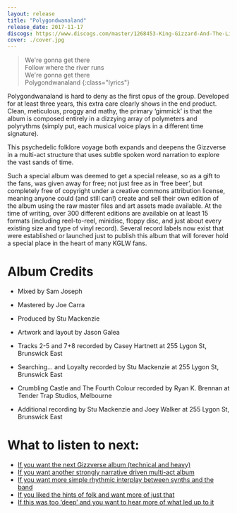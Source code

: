 ```yaml
---
layout: release
title: "Polygondwanaland"
release_date: 2017-11-17
discogs: https://www.discogs.com/master/1268453-King-Gizzard-And-The-Lizard-Wizard-Polygondwanaland
cover: ./cover.jpg
---
```


> We're gonna get there  
> Follow where the river runs  
> We're gonna get there  
> Polygondwanaland
{:class="lyrics"}

Polygondwanaland is hard to deny as the first opus of the group. Developed for at least three years, this extra care clearly shows in the end product. Clean, meticulous, proggy and mathy, the primary ‘gimmick’ is that the album is composed entirely in a dizzying array of polymeters and polyrythms (simply put, each musical voice plays in a different time signature).

This psychedelic folklore voyage both expands and deepens the Gizzverse in a multi-act structure that uses subtle spoken word narration to explore the vast sands of time.

Such a special album was deemed to get a special release, so as a gift to the fans, was given away for free; not just free as in ‘free beer’, but completely free of copyright under a creative commons attribution license, meaning anyone could (and still can!) create and sell their own edition of the album using the raw master files and art assets made available. At the time of writing, over 300 different editions are available on at least 15 formats (including reel-to-reel, minidisc, floppy disc, and just about every existing size and type of vinyl record). Several record labels now exist that were established or launched just to publish this album that will forever hold a special place in the heart of many KGLW fans.

# Album Credits

* Mixed by Sam Joseph
* Mastered by Joe Carra
* Produced by Stu Mackenzie
* Artwork and layout by Jason Galea  
     
* Tracks 2-5 and 7+8 recorded by Casey Hartnett at 255 Lygon St, Brunswick East
* Searching... and Loyalty recorded by Stu Mackenzie at 255 Lygon St,  Brunswick East
* Crumbling Castle and The Fourth Colour recorded by Ryan K. Brennan at Tender Trap Studios, Melbourne
* Additional recording by Stu Mackenzie and Joey Walker at 255 Lygon St, Brunswick East

# What to listen to next:

*   [If you want the next Gizzverse album (technical and heavy)](../infest-the-rats-nest)
*   [If you want another strongly narrative driven multi-act album](../murder-of-the-universe)
*   [If you want more simple rhythmic interplay between synths and the band](../butterfly-3000)
*   [If you liked the hints of folk and want more of just that](../paper-mache-dream-balloon)
*   [If this was too ‘deep’ and you want to hear more of what led up to it](../im-in-your-mind-fuzz)

<!-- I’m familiar with the main albums and want to go deeper:

*   [If you like the unique release strategy and want to see how it developed][#Bootlegger] -->
